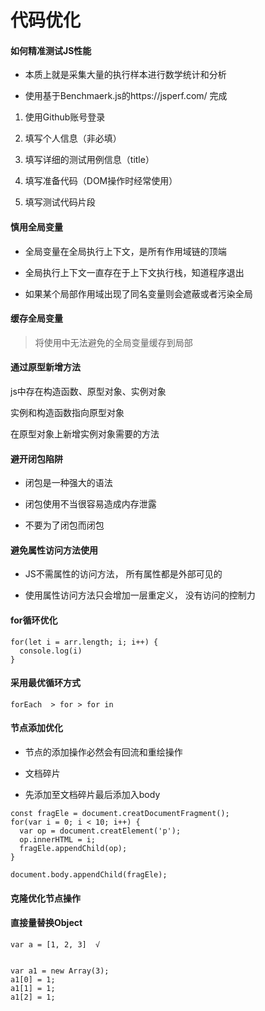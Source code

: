# 代码优化

#### 如何精准测试JS性能

* 本质上就是采集大量的执行样本进行数学统计和分析

* 使用基于Benchmaerk.js的https://jsperf.com/ 完成

1. 使用Github账号登录

2. 填写个人信息（非必填）

3. 填写详细的测试用例信息（title）

4. 填写准备代码（DOM操作时经常使用）

5. 填写测试代码片段

#### 慎用全局变量

* 全局变量在全局执行上下文，是所有作用域链的顶端

* 全局执行上下文一直存在于上下文执行栈，知道程序退出

* 如果某个局部作用域出现了同名变量则会遮蔽或者污染全局

#### 缓存全局变量

> 将使用中无法避免的全局变量缓存到局部

#### 通过原型新增方法

js中存在构造函数、原型对象、实例对象

实例和构造函数指向原型对象

在原型对象上新增实例对象需要的方法

#### 避开闭包陷阱

* 闭包是一种强大的语法

* 闭包使用不当很容易造成内存泄露

* 不要为了闭包而闭包

#### 避免属性访问方法使用

* JS不需属性的访问方法， 所有属性都是外部可见的

* 使用属性访问方法只会增加一层重定义， 没有访问的控制力


#### for循环优化

```
for(let i = arr.length; i; i++) {
  console.log(i)
}
```

#### 采用最优循环方式

    forEach  > for > for in 


#### 节点添加优化

  * 节点的添加操作必然会有回流和重绘操作

  * 文档碎片 

  * 先添加至文档碎片最后添加入body

  ```
  const fragEle = document.creatDocumentFragment();
  for(var i = 0; i < 10; i++) {
    var op = document.creatElement('p');
    op.innerHTML = i;
    fragEle.appendChild(op);
  }

  document.body.appendChild(fragEle);
  ```

#### 克隆优化节点操作

#### 直接量替换Object

```
var a = [1, 2, 3]  √


var a1 = new Array(3);
a1[0] = 1;
a1[1] = 1;
a1[2] = 1;

```









